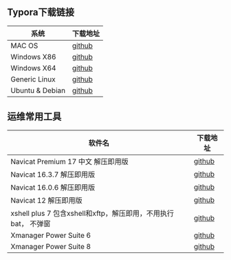 ## Typora下载链接

| 系统            | 下载地址                                                                         | 
| --------------- | -------------------------------------------------------------------------------- |
| MAC OS          | [github](https://github.com/iuxt/src/releases/download/2.0/typora-0-11-18.dmg)             |
| Windows X86     | [github](https://github.com/iuxt/src/releases/download/2.0/typora-0-11-18.exe)              |
| Windows X64     | [github](https://github.com/iuxt/src/releases/download/2.0/typora-setup-x64_0.9.96.exe)    |
| Generic Linux   | [github](https://github.com/iuxt/src/releases/download/2.0/typora-0-11-18.tar.gz)          |
| Ubuntu & Debian | [github](https://github.com/iuxt/src/releases/download/2.0/Typora_Linux_0.11.18_amd64.deb) |


## 运维常用工具

| 软件名                | 下载地址                                                                            |
| --------------------- | ----------------------------------------------------------------------------------- |
|Navicat Premium 17 中文 解压即用版|[github](https://github.com/iuxt/src/releases/download/navicat17/Navicat.Premium.17.zip)|
| Navicat 16.3.7 解压即用版 | [github](https://github.com/iuxt/src/releases/download/ops/Navicat.Premium.16.3.7.zip)   | 
| Navicat 16.0.6 解压即用版 | [github](https://github.com/iuxt/src/releases/download/ops/Navicat_16.0.6.7z)                 |
| Navicat 12 解压即用版 | [github](https://github.com/iuxt/src/releases/download/ops/Navicat.Premium.12.zip)            |
|xshell plus 7 包含xshell和xftp，解压即用，不用执行bat， 不弹窗|[github](https://github.com/iuxt/src/releases/download/ops/XshellPlus_v7.0.0023r.7z)|
| Xmanager Power Suite 6 | [github](https://github.com/iuxt/src/releases/download/ops/Xmanager.Power.Suite.6.0.0029.zip) |
| Xmanager Power Suite 8 | [github](https://github.com/iuxt/src/releases/download/xmanager/Xmanager.Power.Suite.8.zip) |
